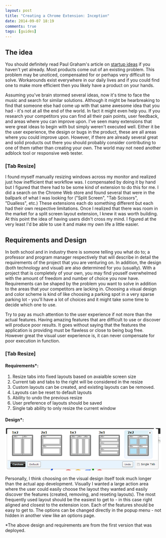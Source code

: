```yaml
---
layout: post
title: "Creating a Chrome Extension: Inception"
date: 2014-09-07 18:19
comments: true
tags: [guides]
---
```


## The idea

You should definitely read Paul Graham's article on [startup ideas][1] if you haven't yet already. Most products come out of an  existing problem. This problem may be unoticed, compensated for or perhaps very difficult to solve. Workarounds exist everywhere in our daily lives and if you could find one to make more efficient then you likely have a product on your hands.

Assuming you've brain stormed several ideas, now it's time to face the music and search for similar solutions. Although it might be hearbreaking to find that someone else had come up with that same awesome idea that you had - it's not at all the end of the world. In fact it might even help you. If you research your competitors you can find all their pain points, user feedback, and areas where you can improve upon. I've seen many extensions that were great ideas to begin with but simply weren't executed well. Either it be the user experience, the design or bugs in the product, these are all areas where you could improve upon. However, if there are already several great and solid products out there you should probably consider contributing to one of them rather than creating your own. The world may not need another adblock tool or responsive web tester.

### [Tab Resize]
I found myself manually resizing windows across my monitor and realized just how inefficient that workflow was. I compensated by doing it by hand but I figured that there had to be some kind of extension to do this for me. I did a search on the Chrome Web store and found several that were in the ballpark of what I was looking for ("Split Screen", "Tab Scissors", "Dualless", etc.) These extensions each do something different but each had their own respective limitations. Once I realized that there was room in the market for a split screen layout extension, I knew it was worth building. At this point the idea of having users didn't cross my mind.  I figured at the very least I'd be able to use it and make my own life a little easier.

## Requirements and Design
In both school and in industry there is somone telling you what do to; a professor and program manager respectively that will describe in detail the requirements of the project that you are venturing on. In addition, the design (both technology and visual) are also determined for you (usually). With a project that is completely of your own, you may find youself overwhelmed with the amount of freedom and number of choice you now have. Requirements can be shaped by the problem you want to solve in addition to the areas that your competitors are lacking in. Choosing a visual design and color scheme is kind of like choosing a parking spot in a very sparse parking lot - you'll have a lot of choices and it might take some time to decide which one to use.

Try to pay as much attention to the user experience if not more than the actual features. Having amazing features that are difficult to use or discover will produce poor results. It goes without saying that the features the application is providing must be flawless or close to being bug free. However great the visual user experience is, it can never compensate for poor execution in function.

### [Tab Resize]

#### Requirements*:
1. Resize tabs into fixed layouts based on avaialble screen size
2. Current tab and tabs to the right will be considered in the resize
3. Custom layouts can be created, and existing layouts can be removed.
4. Layouts can be reset to default layouts
5. Ability to undo the previous resize
6. User preference of layouts should be saved
7. Single tab ability to only resize the current window

#### Design*:
![Tab Resize 1.0 version from late 2012](/assets/img/oldtabresize.png)

Personally, I think choosing on the visual design itself took much longer than the actual app development. Visually I wanted a large action area where the user could easily choose the layout they wanted and easily discover the features (created, removing, and reseting layouts).  The most frequently used layout should be the easiest to get to - in this case right aligned and closest to the extension icon. Each of the features should be easy to get to. The options can be changed directly in the popup menu - not hidden in another view like an options page.

*The above design and requirements are from the first version that was deployed.

[1]: http://www.paulgraham.com/startupideas.html "start up ideas"